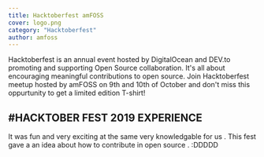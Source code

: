 ```yaml
---
title: Hacktoberfest amFOSS
cover: logo.png
category: "Hacktoberfest"
author: amfoss
---
```


Hacktoberfest is an annual event hosted by DigitalOcean and DEV.to promoting and supporting Open Source collaboration. It's all about encouraging meaningful contributions to open source.
Join Hacktoberfest meetup hosted by amFOSS on 9th and 10th of October and don't miss this oppurtunity to get a limited edition T-shirt!


#HACKTOBER FEST 2019 EXPERIENCE
-------
It was fun and very exciting at the same very knowledgable for us . This fest gave a an idea about how to contribute in open source .
:DDDDD
